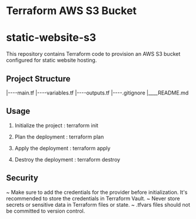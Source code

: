 # Terraform AWS S3 Bucket

# static-website-s3
This repository contains Terraform code to provision an AWS S3 bucket configured for static website hosting.

## Project Structure
|----main.tf  |----variables.tf  |----outputs.tf
|----.gitignore
|____README.md

## Usage
1. Initialize the project :
terraform init

2. Plan the deployment :
terraform plan

3. Apply the deployment :
terraform apply

4. Destroy the deployment :
terraform destroy

## Security
~ Make sure to add the credentials for the provider before initialization. It's recommended to store the credentials in Terraform Vault.
~ Never store secrets or sensitive data in Terraform files or state.
~ .tfvars files should not be committed to version control.
